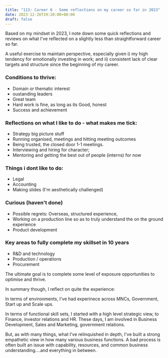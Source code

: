 ```yaml
---
title: "113: Career 6 - Some reflections on my career so far in 2023"
date: 2023-12-26T19:20:00+08:00
draft: false
---
```


Based on my mindset in 2023, I note down some quick reflections and reviews on what I've reflected on a slightly less than straightforward career so far.

A useful exercise to maintain perspective, especially given i) my high tendency for emotionally investing in work; and ii) consistent lack of clear targets and structure since the beginning of my career. 

### Conditions to thrive:
* Domain or thematic interest
* oustanding leaders
* Great team
* Hard work is fine, as long as its Good, honest
* Success and achievement

### Reflections on what I like to do - what makes me tick:
* Strategy big picture stuff
* Running organised, meetings and hitting meeting outcomes 
* Being trusted, the closed door 1-1 meetings.
* Interviewing and hiring for character; 
* Mentoring and getting the best out of people (interns) for now

### Things i dont like to do:
* Legal
* Accounting 
* Making slides (I'm aesthetically challenged) 

### Curious (haven't done) 
* Possible regrets: Overseas, structured experience,
* Working on a production line so as to truly understand the on the ground experience
* Product development

### Key areas to fully complete my skillset in 10 years
* R&D and technology
* Production / operations
* Procurement 

The ultimate goal is to complete some level of exposure opportunities to optimise and thrive.

In summary though, I reflect on quite the experience:

In terms of environments, I've had experinece across MNCs, Government, Start up and Scale ups.

In terms of functional skill sets, I started with a high level strategic view, to Finance, investor relations and HR. These days, I am involved in Business Development, Sales and Marketing, government relations. 


But, as with many things, what I've relinquished in depth, I've built a strong empathetic view in how many various business functions. A bad process is often built an issue with capability, resources, and common business understanding....and everything in between. 


